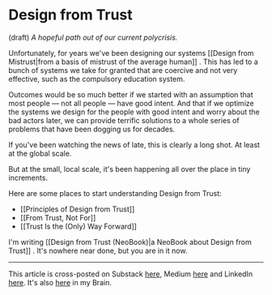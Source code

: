 # Design from Trust
(draft) 
*A hopeful path out of our current polycrisis.* 

Unfortunately, for years we've been designing our systems [[Design from Mistrust|from a basis of mistrust of the average human]] . This has led to a bunch of systems we take for granted that are coercive and not very effective, such as the compulsory education system. 

Outcomes would be so much better if we started with an assumption that most people — not all people — have good intent. And that if we optimize the systems we design for the people with good intent and worry about the bad actors later, we can provide terrific solutions to a whole series of problems that have been dogging us for decades. 

If you've been watching the news of late, this is clearly a long shot. At least at the global scale. 

But at the small, local scale, it's been happening all over the place in tiny increments. 

Here are some places to start understanding Design from Trust: 

- [[Principles of Design from Trust]] 
- [[From Trust, Not For]] 
- [[Trust Is the (Only) Way Forward]] 

I'm writing [[Design from Trust (NeoBook)|a NeoBook about Design from Trust]] . It's nowhere near done, but you are in it now. 

--- 
This article is cross-posted on Substack [here](), Medium [here]() and LinkedIn [here](). It's also [here](https://bra.in/6jMEgP) in my Brain. 

